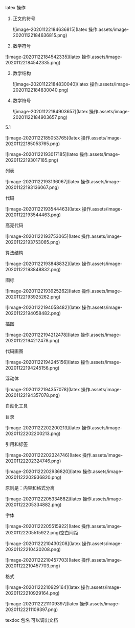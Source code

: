 latex 操作

1. 正文的符号

   ![image-20201122184636815](latex 操作.assets/image-20201122184636815.png)

2. 数学符号

![image-20201122184542335](latex 操作.assets/image-20201122184542335.png)

3. 数学结构

   ![image-20201122184830040](latex 操作.assets/image-20201122184830040.png)

4. 数学符号

   ![image-20201122184903657](latex 操作.assets/image-20201122184903657.png)

5.1

![image-20201122185053765](latex 操作.assets/image-20201122185053765.png)

![image-20201122193017185](latex 操作.assets/image-20201122193017185.png)

列表

![image-20201122193136067](latex 操作.assets/image-20201122193136067.png)

代码

![image-20201122193544463](latex 操作.assets/image-20201122193544463.png)

高亮代码

![image-20201122193753065](latex 操作.assets/image-20201122193753065.png)

算法结构

![image-20201122193848832](latex 操作.assets/image-20201122193848832.png)

图标

![image-20201122193925262](latex 操作.assets/image-20201122193925262.png)

![image-20201122194058482](latex 操作.assets/image-20201122194058482.png)

插图

![image-20201122194212478](latex 操作.assets/image-20201122194212478.png)

代码画图

![image-20201122194245156](latex 操作.assets/image-20201122194245156.png)	

浮动体

![image-20201122194357078](latex 操作.assets/image-20201122194357078.png)

自动化工具

目录

![image-20201122202200213](latex 操作.assets/image-20201122202200213.png)

引用和标签

![image-20201122202324746](latex 操作.assets/image-20201122202324746.png)

![image-20201122202936820](latex 操作.assets/image-20201122202936820.png)

原则是：内容和格式分离

![image-20201122205334882](latex 操作.assets/image-20201122205334882.png)

字体

![image-20201122205515922](latex 操作.assets/image-20201122205515922.png)空白间距

![image-20201122210430208](latex 操作.assets/image-20201122210430208.png)

![image-20201122210457703](latex 操作.assets/image-20201122210457703.png)

格式

![image-20201122210929164](latex 操作.assets/image-20201122210929164.png)



![image-20201122211109397](latex 操作.assets/image-20201122211109397.png)

texdoc  包名 可以调出文档
